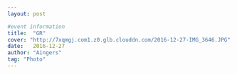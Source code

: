 ```yaml
---
layout: post

#event information
title:  "GR"
cover: "http://7xqmgj.com1.z0.glb.clouddn.com/2016-12-27-IMG_3646.JPG"
date:   2016-12-27
author: "Aingers"
tag: "Photo"
---
```




